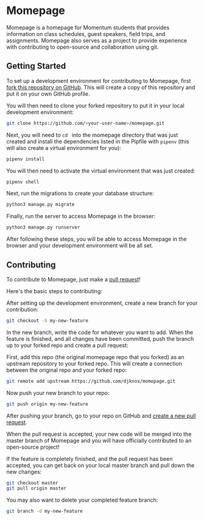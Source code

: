 # Momepage

Momepage is a homepage for Momentum students that provides information on class schedules, guest speakers, field trips, and assignments. Momepage also serves as a project to provide experience with contributing to open-source and collaboration using git.

## Getting Started

To set up a development environment for contributing to Momepage, first [fork this repository on GitHub](https://help.github.com/en/articles/fork-a-repo). This will create a copy of this repository and put it on your own GitHub profile.

You will then need to clone your forked repository to put it in your local development environment:

```bash
git clone https://github.com/<your-user-name>/momepage.git
```

Next, you will need to ```cd ``` into the momepage directory that was just created and install the dependencies listed in the Pipfile with ```pipenv``` (this will also create a virtual environment for you):

```bash
pipenv install
```

You will then need to activate the virtual environment that was just created:

```bash
pipenv shell
```

Next, run the migrations to create your database structure:

```bash
python3 manage.py migrate
```

Finally, run the server to access Momepage in the browser:

```bash
python3 manage.py runserver
```

After following these steps, you will be able to access Momepage in the browser and your development environment will be all set.


## Contributing
To contribute to Momepage, just make a [pull request](https://help.github.com/en/articles/about-pull-requests)!

Here's the basic steps to contributing:

After setting up the development environment, create a new branch for your contribution:

```bash
git checkout -b my-new-feature
```

In the new branch, write the code for whatever you want to add. When the feature is finished, and all changes have been committed, push the branch up to your forked repo and create a pull request:

First, add this repo (the original momepage repo that you forked) as an upstream repository to your forked repo. This will create a connection between the original repo and your forked repo:

```bash
git remote add upstream https://github.com/djknox/momepage.git
```

Now push your new branch to your repo:

```bash
git push origin my-new-feature
```

After pushing your branch, go to your repo on GitHub and [create a new pull request](https://help.github.com/en/articles/creating-a-pull-request).

When the pull request is accepted, your new code will be merged into the master branch of Momepage and you will have officially contributed to an open-source project!

If the feature is completely finished, and the pull request has been accepted, you can get back on your local master branch and pull down the new changes:

```bash
git checkout master
git pull origin master
```

You may also want to delete your completed feature branch:

```bash
git branch -d my-new-feature
```